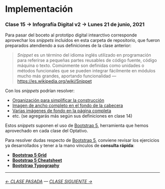 # Implementación 

### Clase 15 → Infografía Digital v2 → Lunes 21 de junio, 2021

Para pasar del boceto al prototipo digital intearctivo corresponde aprovechar los *snippets* incluidos en esta carpeta de repositorio, que fueron preparados atendiendo a sus definiciones de la clase anterior: 

> *Snippet* es un término del idioma inglés utilizado en programación para referirse a pequeñas partes reusables de código fuente, código máquina o texto. Comúnmente son definidas como unidades o métodos funcionales que se pueden integrar fácilmente en módulos mucho más grandes, aportando funcionalidad — https://es.wikipedia.org/wiki/Snippet

Con los *snippets* podrían resolver: 

- [Organización para simplificar la construcción](https://profesorfaco.github.io/dno075-2021-1/clase-14/snippets/organizacion.html)
- [Imagen de ancho completo en el fondo de la cabecera](https://profesorfaco.github.io/dno075-2021-1/clase-14/snippets/encabezado.html)
- [Varias imágenes de fondo en la página completa](https://profesorfaco.github.io/dno075-2021-1/clase-14/snippets/imagenes_de_fondo.html)
- etc. (se agregarás más según sus definiciones en clase 14)

Estos *snippets* suponen el uso de [Bootstrap 5](https://getbootstrap.com/), herramienta que hemos aprovechado en cada clase del Optativo. 

Para resolver dudas respecto de [Bootstrap 5](https://getbootstrap.com/), conviene revisar los ejercicios ya desarrollados y tener a la mano vínculos de **consulta rápida**:

- **[Bootstrap 5 Grid](https://getbootstrap.com/docs/5.0/examples/grid/)**
- **[Bootstrap 5 Cheatsheet](https://getbootstrap.com/docs/5.0/examples/cheatsheet/)**
- **[Bootstrap Typography](https://www.tutorialrepublic.com/twitter-bootstrap-tutorial/bootstrap-typography.php)**


- - - - - - - - - - - 

###### [← CLASE PASADA](https://github.com/profesorfaco/dno075-2021-1/tree/main/clase-14) — [CLASE SIGUIENTE →](https://github.com/profesorfaco/dno075-2021-1/tree/main/clase-16)
